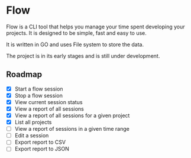 # Flow

Flow is a CLI tool that helps you manage your time spent developing your projects. It is designed to be simple, fast and easy to use.

It is written in GO and uses File system to store the data.

The project is in its early stages and is still under development.

## Roadmap

- [x] Start a flow session
- [x] Stop a flow session
- [x] View current session status
- [x] View a report of all sessions
- [x] View a report of all sessions for a given project
- [x] List all projects
- [ ] View a report of sessions in a given time range
- [ ] Edit a session
- [ ] Export report to CSV
- [ ] Export report to JSON
